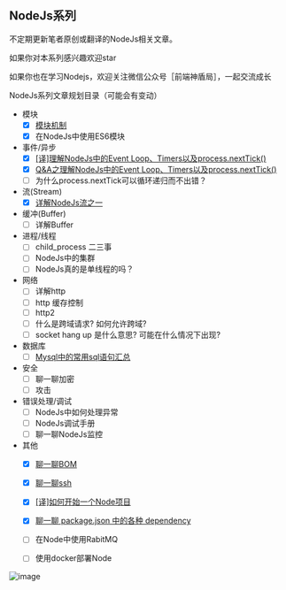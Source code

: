 ## NodeJs系列

不定期更新笔者原创或翻译的NodeJs相关文章。

如果你对本系列感兴趣欢迎star

如果你也在学习Nodejs，欢迎关注微信公众号［前端神盾局］，一起交流成长

NodeJs系列文章规划目录（可能会有变动）

- 模块
  - [x] [模块机制](https://github.com/F2E-SHIELD/NodeJs-Series/issues/6)
  - [x] 在NodeJs中使用ES6模块

- 事件/异步 
  - [x] [[译]理解NodeJs中的Event Loop、Timers以及process.nextTick()](https://github.com/F2E-SHIELD/NodeJs-Series/issues/4)
  - [x] [Q&A之理解NodeJs中的Event Loop、Timers以及process.nextTick()](https://github.com/F2E-SHIELD/NodeJs-Series/issues/5)
  - [ ] 为什么process.nextTick可以循环递归而不出错？

- 流(Stream)
  - [x] [详解NodeJs流之一](https://github.com/F2E-SHIELD/NodeJs-Series/issues/8)
 
- 缓冲(Buffer)
  - [ ] 详解Buffer

- 进程/线程
  - [ ] child_process 二三事
  - [ ] NodeJs中的集群
  - [ ] NodeJs真的是单线程的吗？

- 网络
  - [ ] 详解http
  - [ ] http 缓存控制
  - [ ] http2
  - [ ] 什么是跨域请求? 如何允许跨域?
  - [ ] socket hang up 是什么意思? 可能在什么情况下出现?
 
- 数据库
  - [ ] [Mysql中的常用sql语句汇总](https://github.com/F2E-SHIELD/NodeJs-Series/issues/9)

- 安全
  - [ ] 聊一聊加密
  - [ ] 攻击

- 错误处理/调试
  - [ ] NodeJs中如何处理异常
  - [ ] NodeJs调试手册
  - [ ] 聊一聊NodeJs监控

- 其他
  - [x] [聊一聊BOM](https://github.com/F2E-SHIELD/NodeJs-Series/issues/2) 
  - [x] [聊一聊ssh](https://github.com/F2E-SHIELD/NodeJs-Series/issues/1)
  - [x] [[译]如何开始一个Node项目](https://github.com/F2E-SHIELD/NodeJs-Series/issues/7)
  - [x] [聊一聊 package.json 中的各种 dependency](https://github.com/F2E-SHIELD/NodeJs-Series/issues/3)
  - [ ] 在Node中使用RabitMQ 
  - [ ] 使用docker部署Node


![image](https://github.com/F2E-SHIELD/Article-Assets/blob/master/wechat-qrcode.jpg?raw=true)
